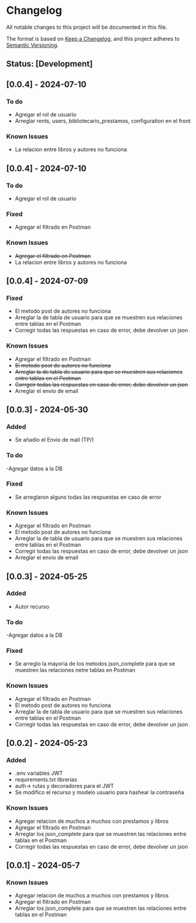 # Changelog

All notable changes to this project will be documented in this file.

The format is based on [Keep a Changelog](https://keepachangelog.com/en/1.0.0/), and this project adheres to [Semantic Versioning](https://semver.org/spec/v2.0.0.html).

## Status: [Development]

## [0.0.4] - 2024-07-10

### To do
- Agregar el rol de usuario
- Arreglar rents, users, bibliotecario_prestamos, configuration en el front


### Known Issues
- La relacion entre libros y autores no funciona

## [0.0.4] - 2024-07-10

### To do
- Agregar el rol de usuario

### Fixed
- Agregar el filtrado en Postman

### Known Issues
- ~~Agregar el filtrado en Postman~~
- La relacion entre libros y autores no funciona

## [0.0.4] - 2024-07-09

### Fixed
- El metodo post de autores no funciona
- Arreglar la de tabla de usuario para que se muestren sus relaciones entre tablas en el Postman
- Corregir todas las respuestas en caso de error, debe devolver un json


### Known Issues
- Agregar el filtrado en Postman
- ~~El metodo post de autores no funciona~~
- ~~Arreglar la de tabla de usuario para que se muestren sus relaciones entre tablas en el Postman~~
- ~~Corrgeir todas las respuestas en caso de error, debe devolver un json~~
- Arreglar el envio de email


## [0.0.3] - 2024-05-30
### Added
- Se añadio el Envío de mail (TP/)

### To do
-Agregar datos a la DB

### Fixed
- Se arreglaron alguns todas las respuestas en caso de error

### Known Issues
- Agregar el filtrado en Postman
- El metodo post de autores no funciona
- Arreglar la de tabla de usuario para que se muestren sus relaciones entre tablas en el Postman
- Corregir todas las respuestas en caso de error, debe devolver un json
- Arreglar el envio de email


## [0.0.3] - 2024-05-25
### Added
- Autor recurso

### To do
-Agregar datos a la DB

### Fixed
- Se arreglo la mayoria de los metodos json_complete para que se muestren las relaciones netre tablas en Postman

### Known Issues
- Agregar el filtrado en Postman
- El metodo post de autores no funciona
- Arreglar la de tabla de usuario para que se muestren sus relaciones entre tablas en el Postman
- Corregir todas las respuestas en caso de error, debe devolver un json

## [0.0.2] - 2024-05-23
### Added
- .env variables JWT
- requirements.txt librerias 
- auth-> rutas y decoradores para el JWT
- Se modifico el recurso y modelo usuario para hashear la contraseña 

### Known Issues
- Agregar relacion de muchos a muchos con prestamos y libros
- Agregar el filtrado en Postman
- Arreglar los json_complete para que se muestren las relaciones entre tablas en el Postman
- Corregir todas las respuestas en caso de error, debe devolver un json

## [0.0.1] - 2024-05-7

### Known Issues
- Agregar relacion de muchos a muchos con prestamos y libros
- Agregar el filtrado en Postman
- Arreglar los json_complete para que se muestren las relaciones entre tablas en el Postman


